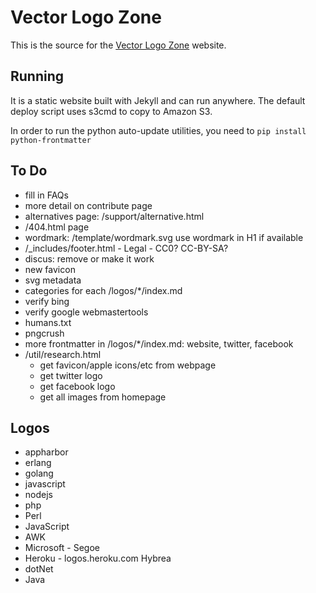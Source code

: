 # Vector Logo Zone

This is the source for the [Vector Logo Zone](http://www.vectorlogo.zone/) website.

## Running

It is a static website built with Jekyll and can run anywhere.  The default deploy script uses s3cmd to copy to Amazon S3.

In order to run the python auto-update utilities, you need to `pip install python-frontmatter`

## To Do

 * fill in FAQs
 * more detail on contribute page
 * alternatives page: /support/alternative.html
 * /404.html page
 * wordmark:
	/template/wordmark.svg
	use wordmark in H1 if available
 * /_includes/footer.html - Legal - CC0?  CC-BY-SA?
 * discus: remove or make it work
 * new favicon
 * svg metadata
 * categories for each /logos/*/index.md
 * verify bing
 * verify google webmastertools
 * humans.txt
 * pngcrush
 * more frontmatter in /logos/*/index.md: website, twitter, facebook
 * /util/research.html
	- get favicon/apple icons/etc from webpage
	- get twitter logo
	- get facebook logo
	- get all images from homepage

## Logos

 * appharbor
 * erlang
 * golang
 * javascript
 * nodejs
 * php
 * Perl
 * JavaScript
 * AWK
 * Microsoft - Segoe
 * Heroku - logos.heroku.com Hybrea
 * dotNet
 * Java
